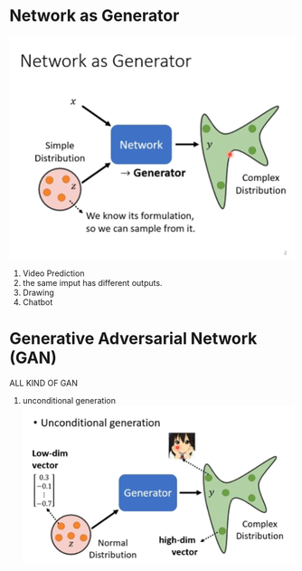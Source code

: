 # Network as Generator 
![](img/generator.PNG)

1. Video Prediction
2. the same imput has different outputs.
3. Drawing
4. Chatbot

# Generative Adversarial Network (GAN)
ALL KIND OF GAN

1. unconditional generation
   ![](img/unconditionalgeneration.PNG)